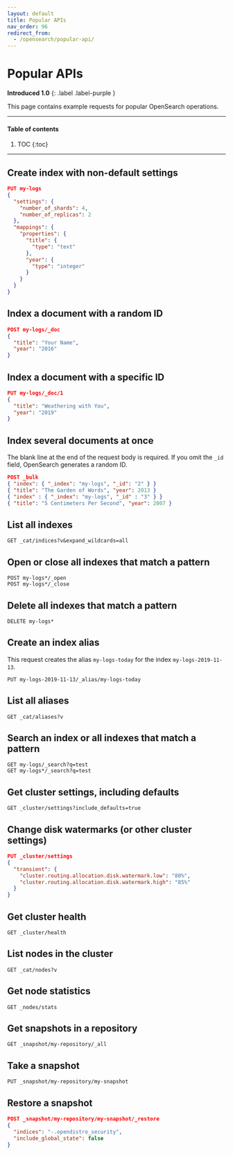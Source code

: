 ```yaml
---
layout: default
title: Popular APIs
nav_order: 96
redirect_from:
  - /opensearch/popular-api/
---
```


# Popular APIs

**Introduced 1.0**
{: .label .label-purple }

This page contains example requests for popular OpenSearch operations.

---

#### Table of contents

1. TOC
   {:toc}

---

## Create index with non-default settings

```json
PUT my-logs
{
  "settings": {
    "number_of_shards": 4,
    "number_of_replicas": 2
  },
  "mappings": {
    "properties": {
      "title": {
        "type": "text"
      },
      "year": {
        "type": "integer"
      }
    }
  }
}
```

## Index a document with a random ID

```json
POST my-logs/_doc
{
  "title": "Your Name",
  "year": "2016"
}
```

## Index a document with a specific ID

```json
PUT my-logs/_doc/1
{
  "title": "Weathering with You",
  "year": "2019"
}
```

## Index several documents at once

The blank line at the end of the request body is required. If you omit the `_id` field, OpenSearch generates a random ID.

```json
POST _bulk
{ "index": { "_index": "my-logs", "_id": "2" } }
{ "title": "The Garden of Words", "year": 2013 }
{ "index" : { "_index": "my-logs", "_id" : "3" } }
{ "title": "5 Centimeters Per Second", "year": 2007 }

```

## List all indexes

```
GET _cat/indices?v&expand_wildcards=all
```

## Open or close all indexes that match a pattern

```
POST my-logs*/_open
POST my-logs*/_close
```

## Delete all indexes that match a pattern

```
DELETE my-logs*
```

## Create an index alias

This request creates the alias `my-logs-today` for the index `my-logs-2019-11-13`.

```
PUT my-logs-2019-11-13/_alias/my-logs-today
```

## List all aliases

```
GET _cat/aliases?v
```

## Search an index or all indexes that match a pattern

```
GET my-logs/_search?q=test
GET my-logs*/_search?q=test
```

## Get cluster settings, including defaults

```
GET _cluster/settings?include_defaults=true
```

## Change disk watermarks (or other cluster settings)

```json
PUT _cluster/settings
{
  "transient": {
    "cluster.routing.allocation.disk.watermark.low": "80%",
    "cluster.routing.allocation.disk.watermark.high": "85%"
  }
}
```

## Get cluster health

```
GET _cluster/health
```

## List nodes in the cluster

```
GET _cat/nodes?v
```

## Get node statistics

```
GET _nodes/stats
```

## Get snapshots in a repository

```
GET _snapshot/my-repository/_all
```

## Take a snapshot

```
PUT _snapshot/my-repository/my-snapshot
```

## Restore a snapshot

```json
POST _snapshot/my-repository/my-snapshot/_restore
{
  "indices": "-.opendistro_security",
  "include_global_state": false
}
```

